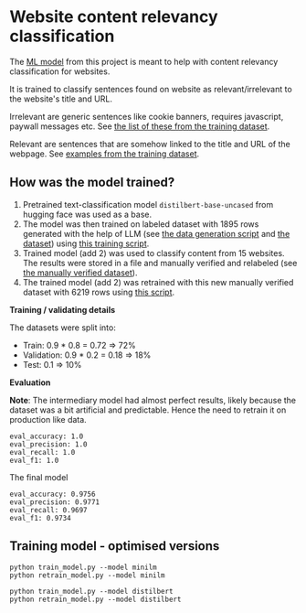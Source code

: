 # Website content relevancy classification

The [ML model](https://github.com/pkrayzel/content-relevancy-csr-classification/blob/main/relevancy_classification_v2.tar.gz) from this project is meant to help with content relevancy classification for websites.

It is trained to classify sentences found on website as relevant/irrelevant to the website's title and URL.

Irrelevant are generic sentences like cookie banners, requires javascript, paywall messages etc. See [the list of these from the training dataset](preparation/generate_labeled_dataset.py#L124).

Relevant are sentences that are somehow linked to the title and URL of the webpage. See [examples from the training dataset](preparation/labeled_dataset.csv#L2).

## How was the model trained?

1. Pretrained text-classification model `distilbert-base-uncased` from hugging face was used as a base. 
2. The model was then trained on labeled dataset with 1895 rows generated with the help of LLM (see [the data generation script](preparation/generate_labeled_dataset.py) and [the dataset](preparation/labeled_dataset.csv)) using [this training script](preparation/train.py).
3. Trained model (add 2) was used to classify content from 15 websites. The results were stored in a file and manually verified and relabeled (see [the manually verified dataset](preparation/manual_dataset.csv)).
4. The trained model (add 2) was retrained with this new manually verified dataset with 6219 rows using [this script](preparation/retrain_model.py).

**Training / validating details**

The datasets were split into:
- Train: 0.9 * 0.8 = 0.72 => 72%
- Validation: 0.9 * 0.2 = 0.18 => 18%
- Test: 0.1 => 10%

**Evaluation**

**Note**: The intermediary model had almost perfect results, likely because the dataset was a bit artificial and predictable. Hence the need to retrain it on production like data.

```
eval_accuracy: 1.0
eval_precision: 1.0
eval_recall: 1.0
eval_f1: 1.0
```

The final model
```
eval_accuracy: 0.9756
eval_precision: 0.9771
eval_recall: 0.9697
eval_f1: 0.9734
```

## Training model - optimised versions

```
python train_model.py --model minilm
python retrain_model.py --model minilm

```

```
python train_model.py --model distilbert
python retrain_model.py --model distilbert
```